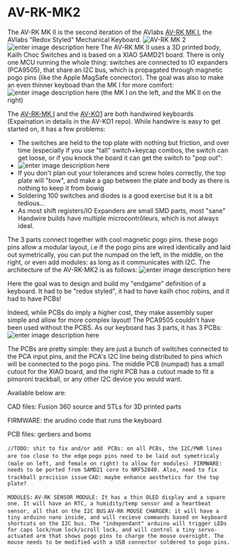 # AV-RK-MK2


The AV-RK MK II is the second iteration of the AVlabs [AV-RK MK I](https://github.com/avmolaei/AV-RK-MK1), the AVlabs "Redox Styled" Mechanical Keyboard.
![AV-RK MK 2](https://cdn.discordapp.com/attachments/712626945023672370/1136623967264841788/AIL4fc9oPaMrQqEiUUiGKn0ue0uNpUhGLoGsiR-ZmI_d5t5b0r-WU9mKvzKnxqKiSDBv4QqQe6PU4JJ2Dw_a2II3Jc0MFzd7t7LpJvK8gHM_HqEeRpo8sYJr8nUEON0nudLFA9ZImRuV4uGQCOJoATzPSOXi-XK1oesAKJHStjPJx3bQYySWk12tcDynvKp1PMNYCd9F60jtGz6HKBTEuKBHFVDk4kavRRu6fdKhR9pD-q-R3UaUe1H3ncpsaCa1un5cZM9sOIzfdGT3MLhEUuaACSy6r7AydZTw6WUz7JtQbsCUUH_GpoL0vpJ3rCO9X-LHH0OKBgaURwBRLzTAXV98hEdmCB4hvSDWZXqyDh6CsKkhXyblXJgYSAZq5bXlc7DBoRJhMecXbj4pm4Bw5IcPtljWLdVJFkS2hfKcVseFt8_U39f1mhcxcx-c6K5qF9WZb-K61eZ1gLWFcFCENuaB8ampULj8I7xjkRYaMOPv-GraYxztZSJJpF-_..png)
![enter image description here](https://cdn.discordapp.com/attachments/712626945023672370/1136636241874522173/VID_20230802_211052-_1_.gif)
The AV-RK MK II uses a 3D printed body, Kailh Choc Switches and is based on a XIAO SAMD21 board. There is only one MCU running the whole thing: switches are connected to IO expanders (PCA9505), that share an I2C bus, which is propagated through magnetic pogo pins (like the Apple MagSafe connector). The goal was also to make an even thinner keyboad than the MK I for more comfort: 
![enter image description here](https://cdn.discordapp.com/attachments/712626945023672370/1136625625130606592/AIL4fc-uJq5dnbWmjo95AQXwqYADXsGC86jf2XeGO9atZ-D-YUMbOGZxCD6ksuw-NDuIfZrGumh54cNmfceZm4xgQHB96uhxSHrtycQgkYtuCjrDtu6HqJ1diADxWPdcET4tBW-3DqCy6vTohiOrHtiEQSXaCvVV6mmQP6-Kp7kIZBfvCLoZOWvMoB4MJhc2yo71diRGqAGCXYwZk3U9suX-4xr_VOhkbyu0A6meWe4I1uLoh2tckOz3Q18iRPPUMphBDFi6ab21H3SODwUuRby5urh7Nd7-75QUIK_4luc9jhR6u89M0LQqoIe_JLMmvR-t-OrocrBFvt9vTUnhSU1ZFMGgg_FmxeizAmU5DmwZKrZZQCdE6Nu21vYLe5FeNPVLk-vrxARTABKk7xOIbnnSKlTfdQFxRyqAWrmDS5mbZlUHlCOVbK0btNHxio70mYsDJFC7e-LiBLZArdqahwoVhNjBnAaWOoLxsy7RfLhjfs6r4RqjubZ1_Xcx..png)
(the MK I on the left, and the MK II on the right)
  
The [AV-RK-MK I](https://github.com/avmolaei/AV-RK-MK1) and the [AV-KO1](https://github.com/avmolaei/AV-KO1/) are both handwired keyboards (Expaination in details in the AV-KO1 repo). While handwire is easy to get started on, it has a few problems:

 - The switches are held to the top plate with nothing but friction, and over time (especially if you use "tall" switch+keycap combos, the switch can get loose, or if you knock the board it can get the switch to "pop out":
 - ![enter image description here](https://cdn.discordapp.com/attachments/712626945023672370/1136627387820413049/VID_20230803_132005.gif)
 - If you don't plan out your tolerances and screw holes correctly, the top plate will "bow", and make a gap between the plate and body as there is nothing to keep it from bowig
 - Soldering 100 switches and diodes is a good exercise but it is a bit tedious...
 - As most shift registers/IO Expanders are small SMD parts, most "sane" Handwire builds have multiple microcontrôleurs, which is not always ideal. 

The 3 parts connect together with cool magnetic pogo pins. these pogo pins allow a modular layout, i.e if the pogo pins are wired identically and laid out symetrically, you can put the numpad on the left, in the middle, on the right, or even add modules: as long as it communicates with I2C. The architecture of the AV-RK-MK2 is as follows:
![enter image description here](https://media.discordapp.net/attachments/712626945023672370/1136631531734056960/39u2JEs1jxXFAAAAABJRU5ErkJggg.png?width=705&height=584)

 Here the goal was to design and build my "endgame" definition of a keyboard. It had to be "redox styled", it had to have kailh choc robins, and it had to have PCBs!
 
 Indeed, while PCBs do imply a higher cost, they make assembly super simple and allow for more complex layout! The PCA9505 couldn't have been used without the PCBS. As our keyboard has 3 parts, it has 3 PCBs:
 ![enter image description here](https://media.discordapp.net/attachments/712626945023672370/1136632255528321044/AIL4fc9wTbHCuxS_CXNgKaL6i6IuC0SyRDZC_Y46hHIA1XFs73FEWLTrvFwl3_eWXomB4Dtm-VlFSx6u6wjY52kfQ3hLB9SLV8EXyQKx9fg91Y1jOwH7CjFNvEzY7RDHsBjuphVyKfCykGHEdaP9giluNB8wXzlK2AS79A9qw7lQyZQVUYfs9nFJNDqN5rbFT7PsxpZPDw6i_VkUd9lWZprLoNF9szp8WyC65sOjD7tXOfwD-fiv6c3ZYg5hWjJz4cbIPmw2X-a7ARujc2MNCxfZKJKExGU5DQBCHt_kGubAFSopGQ-ODjpDm37YZdKoCA_wrC2pT8GBPdG9tt0NNmixfm5ssbGxyNT8Nw8qisDq3zVrWmOmSNdcnO9ccwYmQc4nqTOj68u2V6nVGZa8d_ouHt5qob-LZqDAbQmv2TSiQaWLtL9LXSENSmG0MWfL_WKOnbwB79d5InLGcHLf7EJy2NybGTGMc0-5M6TZ25PMI5jyciX_9ReG5R0Z..png?width=774&height=346)

The PCBs are pretty simple: they are just a bunch of switches connected to the PCA input pins, and the PCA's I2C line being distributed to pins which will be connected to the pogo pins. The middle PCB (numpad) has a small cutout for the XIAO board, and the right PCB has a cutout made to fit a pimoroni trackball, or any other I2C device you would want. 


Available below are:

  

CAD files: Fusion 360 source and STLs for 3D printed parts

FIRMWARE: the arudino code that runs the keyboard

PCB files: gerbers and boms



  

  
`//TODO: shit to fix and/or add
`
`
PCBs: on all PCBs, the I2C/PWR lines are too close to the edge
`
`pogo pins need to be laid out symetricaly (male on left, and female on right) to allow for modules)
`
`
FIRMWARE: needs to be ported from SAMD21 core to NRF52840. Also, need to fix trackball precision issue
`
`
CAD: maybe enhance aesthetics for the top plate?
`




`MODULES:`
`
AV-RK SENSOR MODULE: It has a thin OLED display and a square one. It will have an RTC, a humidity/temp sensor and a heartbeat sensor, all that on the I2C BUS
`
`
AV-RK MOUSE CHARGER: it will have a tiny arduino nano inside, and will recieve commands based on keyboard shortcuts on the I2C bus. The "independant" arduino will trigger LEDs for caps lock/num lock/scroll lock, and will control a tiny servo-actuated arm that shows pogo pins to charge the mouse overnight. The mouse needs to be modified with a USB connector soldered to pogo pins. `

